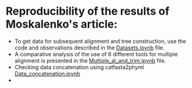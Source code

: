 #  Reproducibility of the results of Moskalenko's article:

- To get data for subsequent alignment and tree construction, use the code and observations described in the [Datasets.ipynb](https://github.com/BelyaevaAlex/-Crustacean-hoods-strive-for-power/blob/main/Moskalenko/Datasets.ipynb) file.
- A comparative analysis of the use of 6 different tools for multiple alignment is presented in the [Multiple_al_and_trim.ipynb](https://github.com/BelyaevaAlex/-Crustacean-hoods-strive-for-power/blob/main/Moskalenko/Multiple_al_and_trim.ipynb) file.
- Checking data concatenation using catfasta2phyml [Data_concatenation.ipynb](https://github.com/BelyaevaAlex/-Crustacean-hoods-strive-for-power/blob/main/Moskalenko/Data_concatenation.ipynb) 
- 
